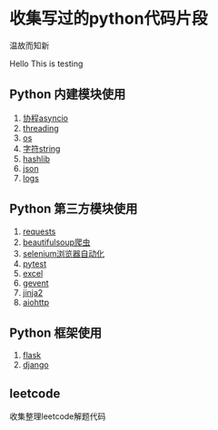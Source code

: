 # 收集写过的python代码片段
温故而知新

Hello
This is testing

## Python 内建模块使用
1. [协程asyncio](asyncio/README.md)
2. [threading](threading/README.md)
3. [os](os/README.md)
4. [字符string](string/README.md)
5. [hashlib](hashlib/README.md)
6. [json](json/README.md)
7. [logs](logs/README.md)

## Python 第三方模块使用
1. [requests](requests/README.md)
2. [beautifulsoup爬虫](bs4/README.md)
3. [selenium浏览器自动化](selenium/README.md)
4. [pytest](pytest/README.md)
5. [excel](excel/README.md)
6. [gevent](gevent/README.md)
7. [jinja2](jinja2/README.md)
8. [aiohttp](aiohttp/README.md)


## Python 框架使用
1. [flask](flask/README.md)
2. [django](django/README.md)



## leetcode
收集整理leetcode解题代码








